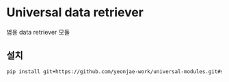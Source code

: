 # Universal data retriever

범용 data retriever 모듈

## 설치

```bash
pip install git+https://github.com/yeonjae-work/universal-modules.git#subdirectory=packages/yeonjae-universal-data-retriever
```
